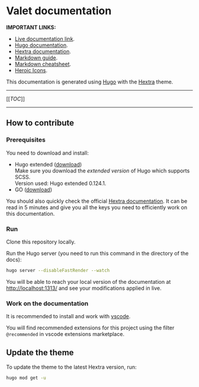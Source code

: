 # Valet documentation

**IMPORTANT LINKS:**

- [Live documentation link][live-url].
- [Hugo documentation][hugo-docs].
- [Hextra documentation][hextra].
- [Markdown guide][markdown-guide].
- [Markdown cheatsheet][cheatsheet].
- [Heroic Icons][heroic-icons].

This documentation is generated using [Hugo][hugo] with the [Hextra][hextra] theme.

---

[[_TOC_]]

---

## How to contribute

### Prerequisites

You need to download and install:

- Hugo extended ([download][download-hugo])  
  Make sure you download the _extended version_ of Hugo which supports SCSS.  
  Version used: Hugo extended 0.124.1.
- GO ([download][download-go])

You should also quickly check the official [Hextra documentation][hextra-docs]. It can be read in 5 minutes and give you all the keys you need to efficiently work on this documentation.

### Run

Clone this repository locally.

Run the Hugo server (you need to run this command in the directory of the docs):

```bash
hugo server --disableFastRender --watch
```

You will be able to reach your local version of the documentation at <http://localhost:1313/> and see your modifications applied in live.

### Work on the documentation

It is recommended to install and work with [vscode](https://code.visualstudio.com/). 

You will find recommended extensions for this project using the filter `@recommended` in vscode extensions marketplace.

## Update the theme

To update the theme to the latest Hextra version, run:

```bash
hugo mod get -u
```

[live-url]: https://jcaillon.github.io/valet/
[hugo]: https://gohugo.io
[hugo-docs]: https://gohugo.io/documentation
[hextra]: https://imfing.github.io/hextra/
[download-go]: https://go.dev/dl/
[download-hugo]: https://github.com/gohugoio/hugo/releases
[markdown-guide]: https://www.markdownguide.org/
[heroic-icons]: https://v1.heroicons.com/
[cheatsheet]: https://github.com/adam-p/markdown-here/wiki/Markdown-Cheatsheet
[hextra-docs]: https://imfing.github.io/hextra/docs/guide/
